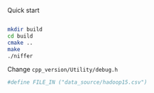 
Quick start

```bash

mkdir build
cd build
cmake ..
make
./niffer
```

Change `cpp_version/Utility/debug.h`

```bash
#define FILE_IN ("data_source/hadoop15.csv")
```